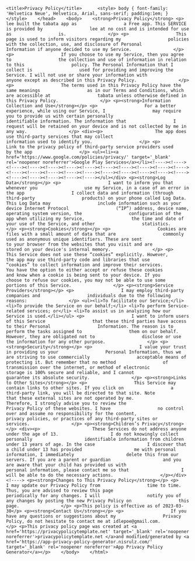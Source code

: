     <title>Privacy Policy</title>      <style> body { font-family: 'Helvetica Neue', Helvetica, Arial, sans-serif; padding:1em; } </style>    </head>    <body>    <strong>Privacy Policy</strong> <p>                  lee built the tabata app as                  a Free app. This SERVICE is provided by                  lee at no cost and is intended for use as                  is.                </p> <p>                  This page is used to inform visitors regarding my                  policies with the collection, use, and disclosure of Personal                  Information if anyone decided to use my Service.                </p> <p>                  If you choose to use my Service, then you agree to                  the collection and use of information in relation to this                  policy. The Personal Information that I collect is                  used for providing and improving the Service. I will not use or share your information with                  anyone except as described in this Privacy Policy.                </p> <p>                  The terms used in this Privacy Policy have the same meanings                  as in our Terms and Conditions, which are accessible at                  tabata unless otherwise defined in this Privacy Policy.                </p> <p><strong>Information Collection and Use</strong></p> <p>                  For a better experience, while using our Service, I                  may require you to provide us with certain personally                  identifiable information. The information that                  I request will be retained on your device and is not collected by me in any way.                </p> <div><p>                    The app does use third-party services that may collect                    information used to identify you.                  </p> <p>                    Link to the privacy policy of third-party service providers used                    by the app                  </p> <ul><li><a href='https://www.google.com/policies/privacy/' target='_blank' rel='noopener noreferrer'>Google Play Services</a></li><!----><!----><!----><!----><!----><!----><!----><!----><!----><!----><!----><!----><!----><!----><!----><!----><!----><!----><!----><!----><!----><!----><!----><!----><!----><!----><!----></ul></div> <p><strong>Log Data</strong></p> <p>                  I want to inform you that whenever you                  use my Service, in a case of an error in the app                  I collect data and information (through third-party                  products) on your phone called Log Data. This Log Data may                  include information such as your device Internet Protocol                  (“IP”) address, device name, operating system version, the                  configuration of the app when utilizing my Service,                  the time and date of your use of the Service, and other                  statistics.                </p> <p><strong>Cookies</strong></p> <p>                  Cookies are files with a small amount of data that are                  commonly used as anonymous unique identifiers. These are sent                  to your browser from the websites that you visit and are                  stored on your device's internal memory.                </p> <p>                  This Service does not use these “cookies” explicitly. However,                  the app may use third-party code and libraries that use                  “cookies” to collect information and improve their services.                  You have the option to either accept or refuse these cookies                  and know when a cookie is being sent to your device. If you                  choose to refuse our cookies, you may not be able to use some                  portions of this Service.                </p> <p><strong>Service Providers</strong></p> <p>                  I may employ third-party companies and                  individuals due to the following reasons:                </p> <ul><li>To facilitate our Service;</li> <li>To provide the Service on our behalf;</li> <li>To perform Service-related services; or</li> <li>To assist us in analyzing how our Service is used.</li></ul> <p>                  I want to inform users of this Service                  that these third parties have access to their Personal                  Information. The reason is to perform the tasks assigned to                  them on our behalf. However, they are obligated not to                  disclose or use the information for any other purpose.                </p> <p><strong>Security</strong></p> <p>                  I value your trust in providing us your                  Personal Information, thus we are striving to use commercially                  acceptable means of protecting it. But remember that no method                  of transmission over the internet, or method of electronic                  storage is 100% secure and reliable, and I cannot                  guarantee its absolute security.                </p> <p><strong>Links to Other Sites</strong></p> <p>                  This Service may contain links to other sites. If you click on                  a third-party link, you will be directed to that site. Note                  that these external sites are not operated by me.                  Therefore, I strongly advise you to review the                  Privacy Policy of these websites. I have                  no control over and assume no responsibility for the content,                  privacy policies, or practices of any third-party sites or                  services.                </p> <p><strong>Children’s Privacy</strong></p> <div><p>                    These Services do not address anyone under the age of 13.                    I do not knowingly collect personally                    identifiable information from children under 13 years of age. In the case                    I discover that a child under 13 has provided                    me with personal information, I immediately                    delete this from our servers. If you are a parent or guardian                    and you are aware that your child has provided us with                    personal information, please contact me so that                    I will be able to do the necessary actions.                  </p></div> <!----> <p><strong>Changes to This Privacy Policy</strong></p> <p>                  I may update our Privacy Policy from                  time to time. Thus, you are advised to review this page                  periodically for any changes. I will                  notify you of any changes by posting the new Privacy Policy on                  this page.                </p> <p>This policy is effective as of 2023-03-30</p> <p><strong>Contact Us</strong></p> <p>                  If you have any questions or suggestions about my                  Privacy Policy, do not hesitate to contact me at idlepoe@gmail.com.                </p> <p>This privacy policy page was created at <a href='https://privacypolicytemplate.net' target='_blank' rel='noopener noreferrer'>privacypolicytemplate.net </a>and modified/generated by <a href='https://app-privacy-policy-generator.nisrulz.com/' target='_blank' rel='noopener noreferrer'>App Privacy Policy Generator</a></p>    </body>    </html>      
